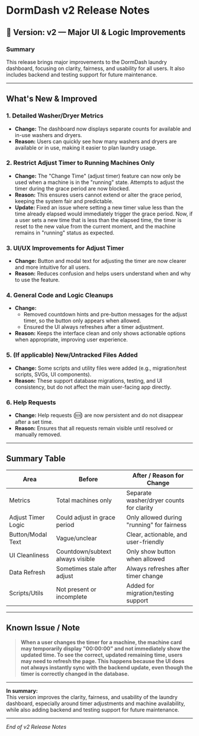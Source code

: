 # DormDash v2 Release Notes

## 🚀 Version: v2 — Major UI & Logic Improvements

### Summary

This release brings major improvements to the DormDash laundry dashboard, focusing on clarity, fairness, and usability for all users. It also includes backend and testing support for future maintenance.

---

## **What's New & Improved**

### 1. Detailed Washer/Dryer Metrics
- **Change:** The dashboard now displays separate counts for available and in-use washers and dryers.
- **Reason:** Users can quickly see how many washers and dryers are available or in use, making it easier to plan laundry usage.

### 2. Restrict Adjust Timer to Running Machines Only
- **Change:** The "Change Time" (adjust timer) feature can now only be used when a machine is in the "running" state. Attempts to adjust the timer during the grace period are now blocked.
- **Reason:** This ensures users cannot extend or alter the grace period, keeping the system fair and predictable.
- **Update:** Fixed an issue where setting a new timer value less than the time already elapsed would immediately trigger the grace period. Now, if a user sets a new time that is less than the elapsed time, the timer is reset to the new value from the current moment, and the machine remains in "running" status as expected.

### 3. UI/UX Improvements for Adjust Timer
- **Change:** Button and modal text for adjusting the timer are now clearer and more intuitive for all users.
- **Reason:** Reduces confusion and helps users understand when and why to use the feature.

### 4. General Code and Logic Cleanups
- **Change:** 
  - Removed countdown hints and pre-button messages for the adjust timer, so the button only appears when allowed.
  - Ensured the UI always refreshes after a timer adjustment.
- **Reason:** Keeps the interface clean and only shows actionable options when appropriate, improving user experience.

### 5. (If applicable) New/Untracked Files Added
- **Change:** Some scripts and utility files were added (e.g., migration/test scripts, SVGs, UI components).
- **Reason:** These support database migrations, testing, and UI consistency, but do not affect the main user-facing app directly.

### 6. Help Requests
- **Change:** Help requests (🆘) are now persistent and do not disappear after a set time.
- **Reason:** Ensures that all requests remain visible until resolved or manually removed.

---

## **Summary Table**

| Area                | Before                                 | After / Reason for Change                        |
|---------------------|----------------------------------------|-------------------------------------------------|
| Metrics             | Total machines only                    | Separate washer/dryer counts for clarity         |
| Adjust Timer Logic  | Could adjust in grace period           | Only allowed during "running" for fairness      |
| Button/Modal Text   | Vague/unclear                          | Clear, actionable, and user-friendly            |
| UI Cleanliness      | Countdown/subtext always visible       | Only show button when allowed                   |
| Data Refresh        | Sometimes stale after adjust           | Always refreshes after timer change             |
| Scripts/Utils       | Not present or incomplete              | Added for migration/testing support             |

---

## **Known Issue / Note**

> **When a user changes the timer for a machine, the machine card may temporarily display "00:00:00" and not immediately show the updated time. To see the correct, updated remaining time, users may need to refresh the page. This happens because the UI does not always instantly sync with the backend update, even though the timer is correctly changed in the database.**

---

**In summary:**  
This version improves the clarity, fairness, and usability of the laundry dashboard, especially around timer adjustments and machine availability, while also adding backend and testing support for future maintenance.

---

*End of v2 Release Notes* 